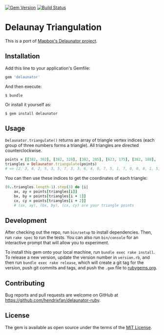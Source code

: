 [![Gem Version](https://badge.fury.io/rb/delaunator.svg)](https://badge.fury.io/rb/delaunator)
[![Build Status](https://travis-ci.com/hendrixfan/delaunator-ruby.svg?branch=master)](https://travis-ci.com/hendrixfan/delaunator-ruby)

# Delaunay Triangulation

This is a port of [Mapbox's Delaunator project](https://github.com/mapbox/delaunator).

## Installation

Add this line to your application's Gemfile:

```ruby
gem 'delaunator'
```

And then execute:

    $ bundle

Or install it yourself as:

    $ gem install delaunator

## Usage

`Delaunator.triangulate()` returns an array of triangle vertex indices (each group of three numbers forms a triangle). All triangles are directed counterclockwise.

```ruby
points = [[382, 302], [382, 328], [382, 205], [623, 175], [382, 188], [382, 284], [623, 87], [623, 341], [141, 227]]
triangles = Delaunator.triangulate(points)
# => [2, 3, 4, 2, 5, 3, 5, 7, 3, 3, 6, 4, 0, 7, 5, 1, 7, 0, 0, 8, 1, 5, 8, 0, 2, 8, 5, 4, 8, 2, 6, 8, 4]
```

You can then use these indices to get the coordinates of each triangle:

```ruby
(0..triangles.length-1).step(3) do |i|
    ax, ay = points[triangles[i]]
    bx, by = points[triangles[i + 1]]
    cx, cy = points[triangles[i + 2]]
    # (ax, ay), (bx, by), (cx, cy) are your triangle points
```


## Development

After checking out the repo, run `bin/setup` to install dependencies. Then, run `rake spec` to run the tests. You can also run `bin/console` for an interactive prompt that will allow you to experiment.

To install this gem onto your local machine, run `bundle exec rake install`. To release a new version, update the version number in `version.rb`, and then run `bundle exec rake release`, which will create a git tag for the version, push git commits and tags, and push the `.gem` file to [rubygems.org](https://rubygems.org).

## Contributing

Bug reports and pull requests are welcome on GitHub at https://github.com/hendrixfan/delaunator-ruby.

## License

The gem is available as open source under the terms of the [MIT License](https://opensource.org/licenses/MIT).
